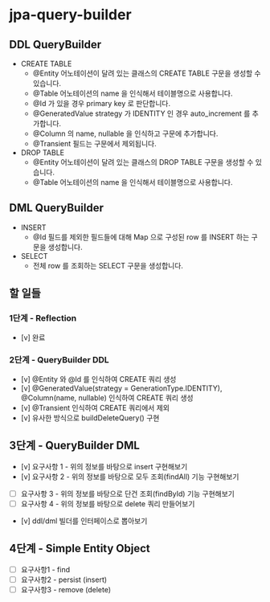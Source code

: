 # jpa-query-builder

## DDL QueryBuilder

* CREATE TABLE
    * @Entity 어노테이션이 달려 있는 클래스의 CREATE TABLE 구문을 생성할 수 있습니다.
    * @Table 어노테이션의 name 을 인식해서 테이블명으로 사용합니다.
    * @Id 가 있을 경우 primary key 로 판단합니다.
    * @GeneratedValue strategy 가 IDENTITY 인 경우 auto_increment 를 추가합니다.
    * @Column 의 name, nullable 을 인식하고 구문에 추가합니다.
    * @Transient 필드는 구문에서 제외됩니다.
* DROP TABLE
    * @Entity 어노테이션이 달려 있는 클래스의 DROP TABLE 구문을 생성할 수 있습니다.
    * @Table 어노테이션의 name 을 인식해서 테이블명으로 사용합니다.

## DML QueryBuilder

* INSERT
    * @Id 필드를 제외한 필드들에 대해 Map 으로 구성된 row 를 INSERT 하는 구문을 생성합니다.
* SELECT
    * 전체 row 를 조회하는 SELECT 구문을 생성합니다.

## 할 일들

### 1단계 - Reflection

- [v] 완료

### 2단계 - QueryBuilder DDL

- [v] @Entity 와 @Id 를 인식하여 CREATE 쿼리 생성
- [v] @GeneratedValue(strategy = GenerationType.IDENTITY), @Column(name, nullable) 인식하여 CREATE 쿼리 생성
- [v] @Transient 인식하여 CREATE 쿼리에서 제외
- [v] 유사한 방식으로 buildDeleteQuery() 구현

## 3단계 - QueryBuilder DML

- [v] 요구사항 1 - 위의 정보를 바탕으로 insert 구현해보기
- [v] 요구사항 2 - 위의 정보를 바탕으로 모두 조회(findAll) 기능 구현해보기
- [ ] 요구사항 3 - 위의 정보를 바탕으로 단건 조회(findById) 기능 구현해보기
- [ ] 요구사항 4 - 위의 정보를 바탕으로 delete 쿼리 만들어보기
- [v] ddl/dml 빌더를 인터페이스로 뽑아보기

## 4단계 - Simple Entity Object

- [ ] 요구사항1 - find
- [ ] 요구사항2 - persist (insert)
- [ ] 요구사항3 - remove (delete)
